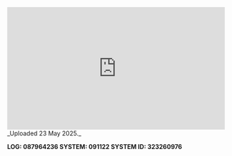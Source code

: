 
<iframe 
  src="https://drive.google.com/file/d/1wKd2CWRHwu4f88i18TxbMNx9PhnhFqtE/preview"  
  style="width:100%; aspect-ratio:16/9; border:0;"
  allowfullscreen>
</iframe>
_Uploaded 23 May 2025._

**LOG: 087964236
SYSTEM: 091122
SYSTEM ID: 323260976**
